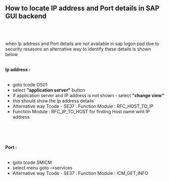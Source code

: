 ## How to locate IP address and Port details in SAP GUI backend

</br></br>

when Ip address and Port details are not available in sap logon pad due to security resasons an alternative way to identify these details is shown below 
</br></br>

**Ip address :**
</br></br>

 
- goto tcode OS01 
- select **"application server"** button
- if application server and IP address is not shown - select **"change view"** 
- this should show the Ip address details  
- Alternative way Tcode - SE37 : Function Module : RFC_HOST_TO_IP
- Function Module : RFC_IP_TO_HOST for finding Host name wiht IP address
  
</br></br>
</br>

**Port :**
</br></br>

 
- goto tcode SMICM 
- select menu goto-->services
- Alternative way Tcode - SE37 : Function Module : ICM_GET_INFO
